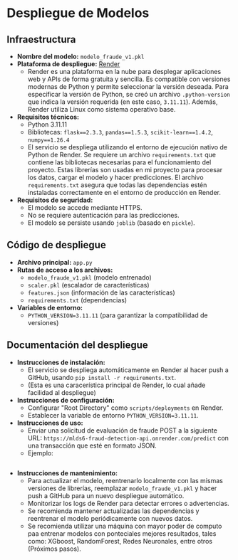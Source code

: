 # Despliegue de Modelos

## Infraestructura

- **Nombre del modelo:** `modelo_fraude_v1.pkl`
- **Plataforma de despliegue:** [Render](https://render.com/)
  - Render es una plataforma en la nube para desplegar aplicaciones web y APIs de forma gratuita y sencilla. Es compatible con versiones modernas de Python y permite seleccionar la versión deseada. Para especificar la versión de Python, se creó un archivo `.python-version` que indica la versión requerida (en este caso, `3.11.11`). Además, Render utiliza Linux como sistema operativo base.
- **Requisitos técnicos:**
  - Python 3.11.11
  - Bibliotecas: `flask==2.3.3`, `pandas==1.5.3`, `scikit-learn==1.4.2`, `numpy==1.26.4`
  - El servicio se despliega utilizando el entorno de ejecución nativo de Python de Render. Se requiere un archivo `requirements.txt` que contiene las bibliotecas necesarias para el funcionamiento del proyecto. Estas librerías son usadas en mi proyecto para procesar los datos, cargar el modelo y hacer predicciones. El archivo `requirements.txt` asegura que todas las dependencias estén instaladas correctamente en el entorno de producción en Render.
- **Requisitos de seguridad:**
  - El modelo se accede mediante HTTPS.
  - No se requiere autenticación para las predicciones.
  - El modelo se persiste usando `joblib` (basado en `pickle`).

## Código de despliegue

- **Archivo principal:** `app.py`
- **Rutas de acceso a los archivos:**
  - `modelo_fraude_v1.pkl` (modelo entrenado)
  - `scaler.pkl` (escalador de características)
  - `features.json` (información de las características)
  - `requirements.txt` (dependencias)
- **Variables de entorno:**
  - `PYTHON_VERSION=3.11.11` (para garantizar la compatibilidad de versiones)

## Documentación del despliegue

- **Instrucciones de instalación:**
  - El servicio se despliega automáticamente en Render al hacer push a GitHub, usando `pip install -r requirements.txt`.
  - (Esta es una caracerística principal de Render, lo cual añade facilidad al despliegue)
- **Instrucciones de configuración:**
  - Configurar "Root Directory" como `scripts/deployments` en Render.
  - Establecer la variable de entorno `PYTHON_VERSION=3.11.11`.
- **Instrucciones de uso:**
  - Enviar una solicitud de evaluación de fraude POST a la siguiente URL: `https://mlds6-fraud-detection-api.onrender.com/predict` con una transacción que esté en formato JSON.
  - Ejemplo:
    ```{"amt": 100.50, "category": "grocery_pos", ...}'
    ```
- **Instrucciones de mantenimiento:**
  - Para actualizar el modelo, reentrenarlo localmente con las mismas versiones de librerías, reemplazar `modelo_fraude_v1.pkl` y hacer push a GitHub para un nuevo despliegue automático.
  - Monitorizar los logs de Render para detectar errores o advertencias.
  - Se recomienda mantener actualizadas las dependencias y reentrenar el modelo periódicamente con nuevos datos.
  - Se recomienda utilizar una máquina con mayor poder de computo paa entrenar modelos con ponteciales mejores resultados, tales como: XGboost, RandomForest, Redes Neuronales, entre otros (Próximos pasos). 
